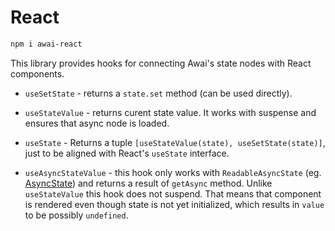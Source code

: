 # React

```bash title="Installation"
npm i awai-react
```

This library provides hooks for connecting Awai's state nodes with React components.

* `useSetState` - returns a `state.set` method (can be used directly).

* `useStateValue` - returns curent state value. It works with suspense and ensures that async node is loaded.

* `useState` - Returns a tuple `[useStateValue(state), useSetState(state)]`, just to be aligned with React's `useState` interface.

* `useAsyncStateValue` - this hook only works with `ReadableAsyncState` (eg. [AsyncState](/async-state)) and returns a result of `getAsync` method. Unlike `useStateValue` this hook does not suspend. That means that component is rendered even though state is not yet initialized, which results in `value` to be possibly `undefined`.

